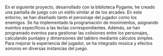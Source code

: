 En el siguiente proyecto, desarrollado con la biblioteca Pygame, he creado una pantalla de juego con un estilo similar al de los arcades. En este entorno, se han diseñado tanto el personaje del jugador como los enemigos. Se ha implementado la programación de movimientos, asignando eventos específicos a las teclas correspondientes. Además, se han programado eventos para gestionar las colisiones entre los personajes, calculando puntajes y dimensiones del tablero mediante cálculos simples. Para mejorar la experiencia del jugador, se ha integrado música y efectos sonoros en diversas instancias del juego.